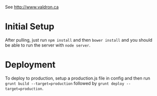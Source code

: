 See http://www.valdron.ca

Initial Setup
=============
After pulling, just run `npm install` and then `bower install` and you should be able to run the server with `node server`.

Deployment
==========
To deploy to production, setup a production.js file in config and then run `grunt build --target=production` followed by `grunt deploy --target=production`.
